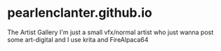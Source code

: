 # pearlenclanter.github.io
The Artist Gallery I'm just a small vfx/normal artist who just wanna post some art-digital and I use krita and FireAlpaca64
